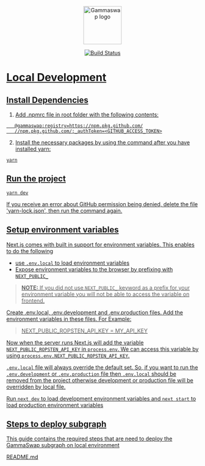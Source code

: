 <p align="center"><a href="https://gammaswap.com" target="_blank" rel="noopener noreferrer"><img width="100" src="https://gammaswap.com/assets/images/image02.svg" alt="Gammaswap logo"></a></p>

<p align="center">
  <a href="https://github.com/gammaswap/v1-interface/actions/workflows/build.yaml"><img src="https://github.com/gammaswap/v1-interface/actions/workflows/build.yaml/badge.svg?branch=main" alt="Build Status">
</p>

# Local Development

## Install Dependencies

1. Add .npmrc file in root folder with the following contents:
```
   @gammaswap:registry=https://npm.pkg.github.com/
   //npm.pkg.github.com/:_authToken=<GITHUB_ACCESS_TOKEN>
```
2. Install the necessary packages by using the command after you have installed yarn:

`yarn`

## Run the project

`yarn dev`

If you receive an error about GitHub permission being denied, delete the file 'yarn-lock.json', then run the command again.
## Setup environment variables

Next.js comes with built in support for environment variables. This enables to do the following

- use `.env.local` to load environment variables
- Expose environment variables to the browser by prefixing with `NEXT_PUBLIC_`

> **NOTE:** If you did not use `NEXT_PUBLIC_` keyword as a prefix for your environment variable you will not be able to access the variable on frontend.

Create .env.local, .env.development and .env.production files. Add the environment variables in these files. For Example:

> NEXT_PUBLIC_ROPSTEN_API_KEY = MY_API_KEY

Now when the server runs Next.js will add the variable `NEXT_PUBLIC_ROPSTEN_API_KEY` in `process.env`. We can access this variable by using `process.env.NEXT_PUBLIC_ROPSTEN_API_KEY`.

`.env.local` file will always override the default set. So, if you want to run the `.env.development` or `.env.production` file then `.env.local` should be removed from the project otherwise development or production file will be overridden by local file.

Run `next dev` to load development environment variables and `next start` to load production environment variables

## Steps to deploy subgraph

This guide contains the required steps that are need to deploy the GammaSwap subgraph on local environment

[README.md](https://github.com/gammaswap/v1-subgraph/blob/subgraph-base/README.md)

